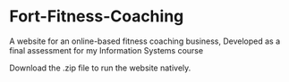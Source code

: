 # Fort-Fitness-Coaching

A website for an online-based fitness coaching business, Developed as a final assessment for my Information Systems course

Download the .zip file to run the website natively.
